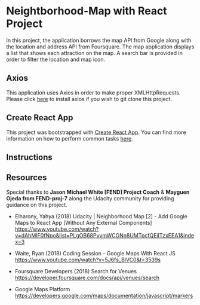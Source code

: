 # Neightborhood-Map with React Project

In this project, the application borrows the map API from Google along with the location and address API from Foursquare. The map application displays a list that shows each attraction on the map. A search bar is provided in order to filter the location and map icon. 

## Axios
This application uses Axios in order to make proper XMLHttpRequests. Please click [here](https://www.npmjs.com/package/axios) to install axios if you wish to git clone this project.

## Create React App

This project was bootstrapped with [Create React App](https://github.com/facebookincubator/create-react-app). You can find more information on how to perform common tasks [here](https://github.com/facebookincubator/create-react-app/blob/master/packages/react-scripts/template/README.md).

## Instructions


## Resources

Special thanks to **Jason Michael White [FEND] Project Coach** & **Mayguen Ojeda from FEND-proj-7** along the Udacity community for providing guidance on this project.

* Elharony, Yahya (2018) Udacity | Neighborhood Map [2] - Add Google Maps to React App [Without Any External Components]
https://www.youtube.com/watch?v=dAhMIF0fNpo&list=PLgOB68PvvmWCGNn8UMTpcfQEiITzxEEA1&index=3

* Waite, Ryan (2018) Coding Session - Google Maps With React JS
https://www.youtube.com/watch?v=5J6fs_BlVC0&t=3539s

* Foursquare Developers (2018) Search for Venues
https://developer.foursquare.com/docs/api/venues/search

* Google Maps Platform https://developers.google.com/maps/documentation/javascript/markers



